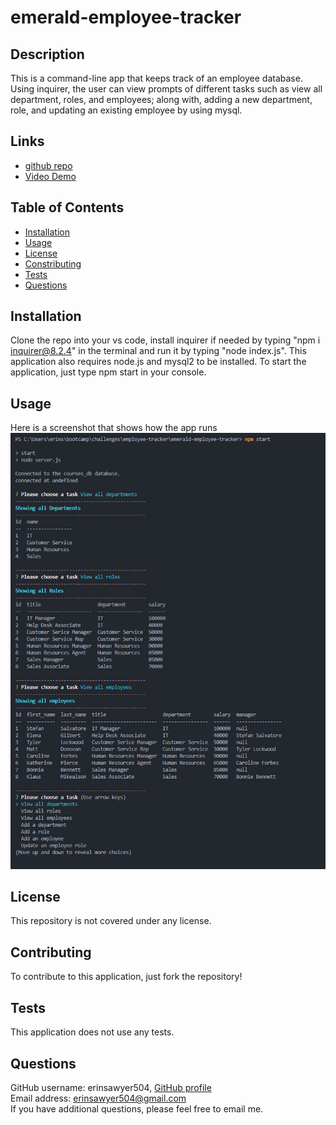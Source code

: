 # emerald-employee-tracker

## Description
This is a command-line app that keeps track of an employee database.  Using inquirer, the user can view prompts of different tasks such as view all department, roles, and employees; along with, adding a new department, role, and updating an existing employee by using mysql. 

## Links
- [github repo](https://github.com/erinsawyer504/emerald-employee-tracker)
- [Video Demo](https://drive.google.com/file/d/1tFD3GZCCvZJLEk451Qlv1TbmNlZKTe1i/view)

## Table of Contents
- [Installation](#installation)  
- [Usage](#usage)  
- [License](#license)  
- [Constributing](#contributing)  
- [Tests](#tests)  
- [Questions](#questions)

## Installation
Clone the repo into your vs code, install inquirer if needed by typing "npm i inquirer@8.2.4" in the terminal and run it by typing "node index.js".  This application also requires node.js and mysql2 to be installed.  To start the application, just type npm start in your console.

## Usage
Here is a screenshot that shows how the app runs
![Demo of Employee Tracker App](./assets/employeeTracker.PNG)

## License
This repository is not covered under any license.

## Contributing
To contribute to this application, just fork the repository!

## Tests
This application does not use any tests.

## Questions
GitHub username: erinsawyer504, 
[GitHub profile](https://www.github.com/erinsawyer504)    
Email address: erinsawyer504@gmail.com  
If you have additional questions, please feel free to email me.
